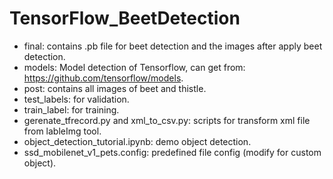 # TensorFlow_BeetDetection
- final: contains .pb file for beet detection and the images after apply beet detection. <br />
- models: Model detection of Tensorflow, can get from: https://github.com/tensorflow/models.  <br />
- post: contains all images of beet and thistle.  <br />
- test_labels: for validation.  <br />
- train_label: for training.  <br />
- gerenate_tfrecord.py and xml_to_csv.py: scripts for transform xml file from lableImg tool. <br />
- object_detection_tutorial.ipynb: demo object detection.  <br />
- ssd_mobilenet_v1_pets.config: predefined file config (modify for custom object).
